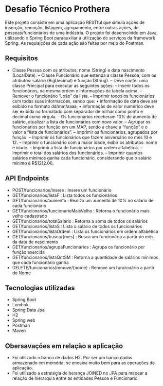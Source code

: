 # Desafio Técnico Prothera
Este projeto consiste em uma aplicação RESTful que simula ações de inserção, remoção, listagem, agrupamento, 
entre outras ações, de pessoas/funcionários de uma indústria. O projeto foi desenvolvido em Java, utilizando o 
Spring Boot paraauxiliar a utilização de serviços da framework Spring. As requisições de cada ação são feitas 
por meio do Postman. 
## Requisitos
- Classe Pessoa com os atributos: nome (String) e data nascimento (LocalDate).
– Classe Funcionário que estenda a classe Pessoa, com os atributos: salário (BigDecimal) e função (String).
– Deve conter uma classe Principal para executar as seguintes ações:
– Inserir todos os funcionários, na mesma ordem e informações da tabela acima.
– Remover o funcionário “João” da lista.
– Imprimir todos os funcionários com todas suas informações, sendo que:
• informação de data deve ser exibido no formato dd/mm/aaaa;
• informação de valor numérico deve ser exibida no formatado com separador de milhar como ponto e decimal como vírgula.
– Os funcionários receberam 10% de aumento de salário, atualizar a lista de funcionários com novo valor.
– Agrupar os funcionários por função em um MAP, sendo a chave a “função” e o valor a “lista de funcionários”.
– Imprimir os funcionários, agrupados por função.
– Imprimir os funcionários que fazem aniversário no mês 10 e 12.
– Imprimir o funcionário com a maior idade, exibir os atributos: nome e idade.
– Imprimir a lista de funcionários por ordem alfabética.
– Imprimir o total dos salários dos funcionários.
– Imprimir quantos salários mínimos ganha cada funcionário, considerando que o salário mínimo é R$1212.00.

## API Endpoints
- POST/funcionarios/insere : Insere um funcionário
- GET/funcionarios/listaF : Lista todos os funcionários
- GET/funcionarios/aumento : Realiza um aumento de 10% no salaŕio de cada funcionário
- GET/funcionarios/funcionarioMaisVelho : Retorna o funcionário mais velho cadastrado
- GET/funcionarios/totalSalario : Retorna a soma de todos os salários
- GET/funcionarios/listaS : Lista o salário de todos os funcionários
- GET/funcionarios/listaOrdem : Lista os funcionários em ordem alfabética
- GET/funcionarios/busca/{mes} : Busca um funcionário a partir do mês da data de nascimento
- GET/funcionarios/agrupaFuncionarios : Agrupa os funcionário por função exercida
- GET/funcionarios/listaQntSM : Retorna a quantidade de salários mínimos que cada funcionário ganha
- DELETE/funcionarios/remove/{nome} : Remove um funcionário a partir do Nome
  
## Tecnologias utilizadas
- Spring Boot
- Lombok
- Spring Data Jpa
- H2
- Spring web
- Postman
- Maven

## Obersavações em relação a aplicação
- Foi utilizado o banco de dados H2. Por ser um banco dados armazenado em memória, se encaixa muito bem para as operações
  da aplicação.
- Foi utilizado a estratégia de herança JOINED no JPA para mapear a relação de hierarquia entre as entidades Pessoa e Funcionario.
  
